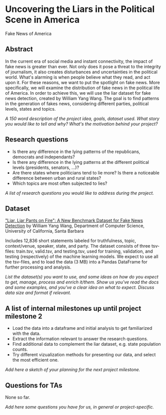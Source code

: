 # Uncovering the Liars in the Political Scene in America

Fake News of America


## Abstract
In the current era of social media and instant connectivity, the impact of fake news is greater than ever. Not only does it pose a threat to the integrity of journalism, it also creates disturbances and uncertainties in the political world. What's alarming is when people believe what they read, and act upon it. For these reasons, we want to put the spotlight on fake news. More specifically, we will examine the distribution of fake news in the political life of America. In order to achieve this, we will use the liar dataset for fake news detection, created by William Yang Wang. The goal is to find patterns in the generation of fakes news, considering different parties, political levels, states and topics.

_A 150 word description of the project idea, goals, dataset used. What story you would like to tell and why? What's the motivation behind your project?_

## Research questions
- Is there any difference in the lying patterns of the republicans, democrats and independants?
- Is there any difference in the lying patterns at the different political levels (presidents, senators, ...)?
- Are there states where politicians tend to lie more? Is there a noticeable difference between urban and rural states?
- Which topics are most often subjected to lies?

_A list of research questions you would like to address during the project._

## Dataset
["Liar, Liar Pants on Fire": A New Benchmark Dataset for Fake News Detection](https://www.cs.ucsb.edu/~william/papers/acl2017.pdf) by William Yang Wang, Department of Computer Science, University of California, Santa Barbara

Includes 12,836 short statements labeled for truthfulness, topic, context/venue, speaker, state, and party.
The dataset consists of three tsv-files: train.tsv, valid.tsv, and testing.tsv, used for training, validation, and testing (respectively) of the machine learning models. We expect to use all the tsv-files, and to load the data (3 MB) into a Pandas DataFrame for further processing and analysis.

_List the dataset(s) you want to use, and some ideas on how do you expect to get, manage, process and enrich it/them. Show us you've read the docs and some examples, and you've a clear idea on what to expect. Discuss data size and format if relevant._

## A list of internal milestones up until project milestone 2
- Load the data into a dataframe and initial analysis to get familiarized with the data.
- Extract the information relevant to answer the research questions.
- Find additional data to complement the liar dataset, e.g. state population counts.
- Try different vizualization methods for presenting our data, and select the most efficient one.

_Add here a sketch of your planning for the next project milestone._

## Questions for TAs
None so far.

_Add here some questions you have for us, in general or project-specific._
